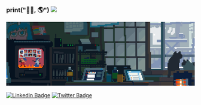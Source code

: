 ### print("👋🏾, 🌎") <img src="https://user-images.githubusercontent.com/5679180/79618120-0daffb80-80be-11ea-819e-d2b0fa904d07.gif" width="27px">

![image](https://github.com/kahbyte/kahbyte/blob/master/wide-bedroom.gif)
<!--
[![Github.io Badge](https://img.shields.io/badge/-Github.io-000?style=flat-square&logo=Github&logoColor=white&link=https://kahbyte.github.com)](https://kahbyte.github.com)
-->
[![Linkedin Badge](https://img.shields.io/badge/-LinkedIn-blue?style=flat-square&logo=Linkedin&logoColor=white&link=https://www.linkedin.com/in/kahbyte/)](https://www.linkedin.com/in/kahbyte/)
[![Twitter Badge](https://img.shields.io/badge/-Twitter-1ca0f1?style=flat-square&labelColor=1ca0f1&logo=twitter&logoColor=white&link=https://twitter.com/kahbyte)](https://twitter.com/kahbyte)

<!--
**kahbyte/kahbyte** is a ✨ _special_ ✨ repository because its `README.md` (this file) appears on your GitHub profile.

Here are some ideas to get you started:

- 🔭 I’m currently working on ...
- 🌱 I’m currently learning ...
- 👯 I’m looking to collaborate on ...
- 🤔 I’m looking for help with ...
- 💬 Ask me about ...
- 📫 How to reach me: ...
- 😄 Pronouns: ...
- ⚡ Fun fact: ...
-->
